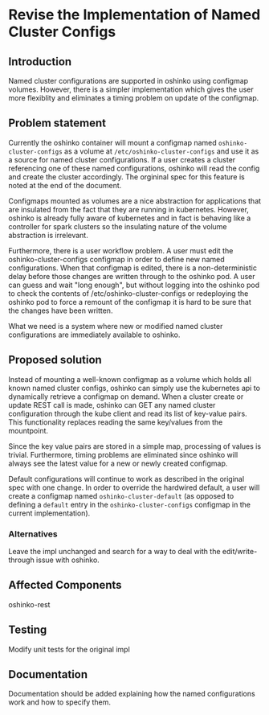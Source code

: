# Revise the Implementation of Named Cluster Configs

## Introduction

Named cluster configurations are supported in oshinko
using configmap volumes. However, there is a simpler
implementation which gives the user more flexiblity and
eliminates a timing problem on update of the configmap.

## Problem statement

Currently the oshinko container will mount a configmap named
`oshinko-cluster-configs` as a volume at `/etc/oshinko-cluster-configs`
and use it as a source for named cluster configurations. If
a user creates a cluster referencing one of these named
configurations, oshinko will read the config and create
the cluster accordingly. The orgininal spec for this feature
is noted at the end of the document.

Configmaps mounted as volumes are a nice abstraction for
applications that are insulated from the fact that they
are running in kubernetes. However, oshinko is already
fully aware of kubernetes and in fact is behaving like
a controller for spark clusters so the insulating
nature of the volume abstraction is irrelevant.

Furthermore, there is a user workflow problem. A user
must edit the oshinko-cluster-configs configmap in
order to define new named configurations. When that
configmap is edited, there is a non-deterministic
delay before those changes are written through to
the oshinko pod. A user can guess and wait
"long enough", but without logging into the oshinko
pod to check the contents of /etc/oshinko-cluster-configs
or redeploying the oshinko pod to force a remount of
the configmap it is hard to be sure that the changes
have been written.

What we need is a system where new or modified named
cluster configurations are immediately available to
oshinko.

## Proposed solution

Instead of mounting a well-known configmap as a volume
which holds all known named cluster configs, oshinko
can simply use the kubernetes api to dynamically
retrieve a configmap on demand. When a cluster create
or update REST call is made, oshinko can GET
any named cluster configuration through the kube
client and read its list of key-value pairs. This
functionality replaces reading the same key/values
from the mountpoint.

Since the key value pairs are stored in a simple
map, processing of values is trivial. Furthermore,
timing problems are eliminated since oshinko will
always see the latest value for a new or newly
created configmap.

Default configurations will continue to work as
described in the original spec with one change.
In order to override the hardwired default, a
user will create a configmap named `oshinko-cluster-default`
(as opposed to defining a `default` entry in the
`oshinko-cluster-configs` configmap in the current
implementation).

### Alternatives

Leave the impl unchanged and search for a way to
deal with the edit/write-through issue with
oshinko.

## Affected Components

oshinko-rest

## Testing

Modify unit tests for the original impl

## Documentation

Documentation should be added explaining how the named
configurations work and how to specify them.
